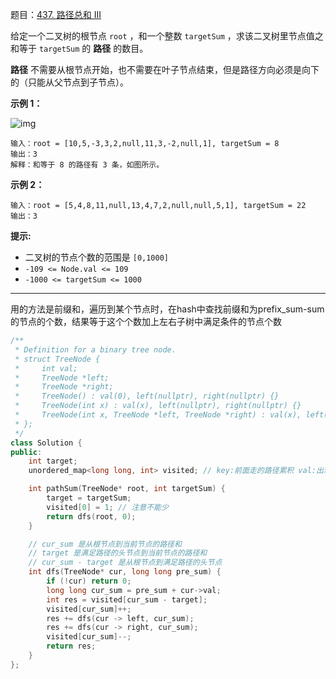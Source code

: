 题目：[437. 路径总和 III](https://leetcode.cn/problems/path-sum-iii/)

给定一个二叉树的根节点 `root` ，和一个整数 `targetSum` ，求该二叉树里节点值之和等于 `targetSum` 的 **路径** 的数目。

**路径** 不需要从根节点开始，也不需要在叶子节点结束，但是路径方向必须是向下的（只能从父节点到子节点）。

**示例 1：**

![img](https://assets.leetcode.com/uploads/2021/04/09/pathsum3-1-tree.jpg)

```
输入：root = [10,5,-3,3,2,null,11,3,-2,null,1], targetSum = 8
输出：3
解释：和等于 8 的路径有 3 条，如图所示。
```

**示例 2：**

```
输入：root = [5,4,8,11,null,13,4,7,2,null,null,5,1], targetSum = 22
输出：3
```

**提示:**

- 二叉树的节点个数的范围是 `[0,1000]`
- `-109 <= Node.val <= 109` 
- `-1000 <= targetSum <= 1000` 

---

用的方法是前缀和，遍历到某个节点时，在hash中查找前缀和为prefix_sum-sum的节点的个数，结果等于这个个数加上左右子树中满足条件的节点个数

```c++
/**
 * Definition for a binary tree node.
 * struct TreeNode {
 *     int val;
 *     TreeNode *left;
 *     TreeNode *right;
 *     TreeNode() : val(0), left(nullptr), right(nullptr) {}
 *     TreeNode(int x) : val(x), left(nullptr), right(nullptr) {}
 *     TreeNode(int x, TreeNode *left, TreeNode *right) : val(x), left(left), right(right) {}
 * };
 */
class Solution {
public:
    int target;
    unordered_map<long long, int> visited; // key:前面走的路径累积 val:出现的次数

    int pathSum(TreeNode* root, int targetSum) {
        target = targetSum;
        visited[0] = 1; // 注意不能少
        return dfs(root, 0);
    }

    // cur_sum 是从根节点到当前节点的路径和
    // target 是满足路径的头节点到当前节点的路径和
    // cur_sum - target 是从根节点到满足路径的头节点
    int dfs(TreeNode* cur, long long pre_sum) {
        if (!cur) return 0;
        long long cur_sum = pre_sum + cur->val;
        int res = visited[cur_sum - target];
        visited[cur_sum]++;
        res += dfs(cur -> left, cur_sum);
        res += dfs(cur -> right, cur_sum);
        visited[cur_sum]--;
        return res; 
    }
};
```

